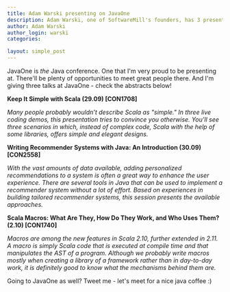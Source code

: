 ```yaml
---
title: Adam Warski presenting on JavaOne 
description: Adam Warski, one of SoftwareMill's founders, has 3 presentations at JavaOne. Here's a short sneak-peek of what he'll talk about.
author: Adam Warski
author_login: warski
categories:

layout: simple_post
---
```


JavaOne is _the_ Java conference. One that I'm very proud to be presenting at. There'll be plenty of opportunities to meet great people there. And I'm giving three talks at JavaOne - check the abstracts below!

**Keep It Simple with Scala (29.09) [CON1708]**

_Many people probably wouldn’t describe Scala as "simple." In three live coding demos, this presentation tries to convince you otherwise. You’ll see three scenarios in which, instead of complex code, Scala with the help of some libraries, offers simple and elegant designs._

**Writing Recommender Systems with Java: An Introduction (30.09) [CON2558]**

_With the vast amounts of data available, adding personalized recommendations to a system is often a great way to enhance the user experience. There are several tools in Java that can be used to implement a recommender system without a lot of effort. Based on experiences in building tailored recommender systems, this session presents the available approaches._

**Scala Macros: What Are They, How Do They Work, and Who Uses Them? (2.10) [CON1740]**

_Macros are among the new features in Scala 2.10, further extended in 2.11. A macro is simply Scala code that is executed at compile time and that manipulates the AST of a program. Although we probably write macros mostly when creating a library of a framework rather than in day-to-day work, it is definitely good to know what the mechanisms behind them are._

Going to JavaOne as well? Tweet me - let's meet for a nice java coffee :)